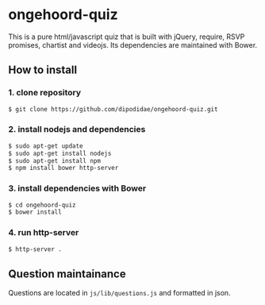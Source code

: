 # ongehoord-quiz
This is a pure html/javascript quiz that is built with jQuery, require, RSVP promises, chartist and videojs. Its dependencies are maintained with Bower.
## How to install
### 1. clone repository
~~~bash
$ git clone https://github.com/dipodidae/ongehoord-quiz.git
~~~
### 2. install nodejs and dependencies
~~~bash
$ sudo apt-get update
$ sudo apt-get install nodejs
$ sudo apt-get install npm
$ npm install bower http-server
~~~
### 3. install dependencies with Bower
~~~bash
$ cd ongehoord-quiz
$ bower install
~~~
### 4. run http-server
~~~bash
$ http-server .
~~~

## Question maintainance
Questions are located in `js/lib/questions.js` and formatted in json.
